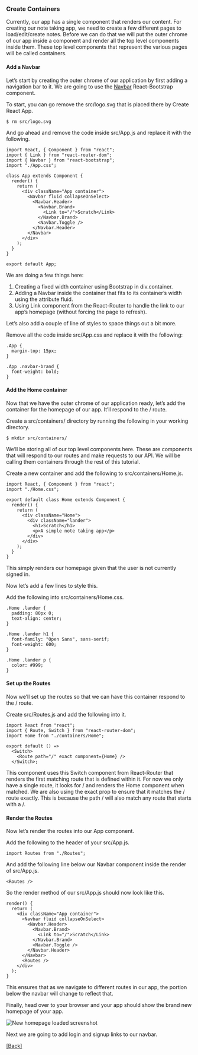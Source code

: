 ### **Create Containers**
Currently, our app has a single component that renders our content. For creating our note taking app, we need to create a few different pages to load/edit/create notes. Before we can do that we will put the outer chrome of our app inside a component and render all the top level components inside them. These top level components that represent the various pages will be called containers.

#### Add a Navbar
Let’s start by creating the outer chrome of our application by first adding a navigation bar to it. We are going to use the [Navbar](https://react-bootstrap.github.io/components/navbar/) React-Bootstrap component.

To start, you can go remove the src/logo.svg that is placed there by Create React App.

```
$ rm src/logo.svg
```

And go ahead and remove the code inside src/App.js and replace it with the following.

```
import React, { Component } from "react";
import { Link } from "react-router-dom";
import { Navbar } from "react-bootstrap";
import "./App.css";

class App extends Component {
  render() {
    return (
      <div className="App container">
        <Navbar fluid collapseOnSelect>
          <Navbar.Header>
            <Navbar.Brand>
              <Link to="/">Scratch</Link>
            </Navbar.Brand>
            <Navbar.Toggle />
          </Navbar.Header>
        </Navbar>
      </div>
    );
  }
}

export default App;
```

We are doing a few things here:

1. Creating a fixed width container using Bootstrap in div.container.
2. Adding a Navbar inside the container that fits to its container’s width using the attribute fluid.
3. Using Link component from the React-Router to handle the link to our app’s homepage (without forcing the page to refresh).

Let’s also add a couple of line of styles to space things out a bit more.

Remove all the code inside src/App.css and replace it with the following:

```
.App {
  margin-top: 15px;
}

.App .navbar-brand {
  font-weight: bold;
}
```

#### Add the Home container
Now that we have the outer chrome of our application ready, let’s add the container for the homepage of our app. It’ll respond to the / route.

Create a src/containers/ directory by running the following in your working directory.

```
$ mkdir src/containers/
```

We’ll be storing all of our top level components here. These are components that will respond to our routes and make requests to our API. We will be calling them containers through the rest of this tutorial.

Create a new container and add the following to src/containers/Home.js.

```
import React, { Component } from "react";
import "./Home.css";

export default class Home extends Component {
  render() {
    return (
      <div className="Home">
        <div className="lander">
          <h1>Scratch</h1>
          <p>A simple note taking app</p>
        </div>
      </div>
    );
  }
}
```

This simply renders our homepage given that the user is not currently signed in.

Now let’s add a few lines to style this.

Add the following into src/containers/Home.css.

```
.Home .lander {
  padding: 80px 0;
  text-align: center;
}

.Home .lander h1 {
  font-family: "Open Sans", sans-serif;
  font-weight: 600;
}

.Home .lander p {
  color: #999;
}
```

#### Set up the Routes
Now we’ll set up the routes so that we can have this container respond to the / route.

Create src/Routes.js and add the following into it.

```
import React from "react";
import { Route, Switch } from "react-router-dom";
import Home from "./containers/Home";

export default () =>
  <Switch>
    <Route path="/" exact component={Home} />
  </Switch>;
```

This component uses this Switch component from React-Router that renders the first matching route that is defined within it. For now we only have a single route, it looks for / and renders the Home component when matched. We are also using the exact prop to ensure that it matches the / route exactly. This is because the path / will also match any route that starts with a /.

#### Render the Routes
Now let’s render the routes into our App component.

Add the following to the header of your src/App.js.

```
import Routes from "./Routes";
```

And add the following line below our Navbar component inside the render of src/App.js.

```
<Routes />
```

So the render method of our src/App.js should now look like this.

```
render() {
  return (
    <div className="App container">
      <Navbar fluid collapseOnSelect>
        <Navbar.Header>
          <Navbar.Brand>
            <Link to="/">Scratch</Link>
          </Navbar.Brand>
          <Navbar.Toggle />
        </Navbar.Header>
      </Navbar>
      <Routes />
    </div>
  );
}
```

This ensures that as we navigate to different routes in our app, the portion below the navbar will change to reflect that.

Finally, head over to your browser and your app should show the brand new homepage of your app.

![New homepage loaded screenshot](https://d33wubrfki0l68.cloudfront.net/f1240930a503285589fa8aa33d3e287b55826d2b/402ca/assets/new-homepage-loaded.png)

Next we are going to add login and signup links to our navbar.


[[Back]](https://github.com/jspHansen/serverless-react-aws)
